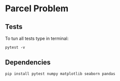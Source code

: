 # Parcel Problem

## Tests
To tun all tests type in terminal:
```shell
pytest -v
```

## Dependencies
```
pip install pytest numpy matplotlib seaborn pandas 
```